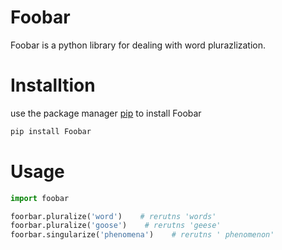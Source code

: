 # Foobar
Foobar is a python library for dealing with word plurazlization.

# Installtion 
use the package manager [pip](https://pypi.org/project/django-foobar) to install Foobar   
````python
pip install Foobar 
````
# Usage 

````````````python
import foobar 

foorbar.pluralize('word')    # rerutns 'words'  
foorbar.pluralize('goose')    # rerutns 'geese'  
foorbar.singularize('phenomena')    # rerutns ' phenomenon'  
````````````
